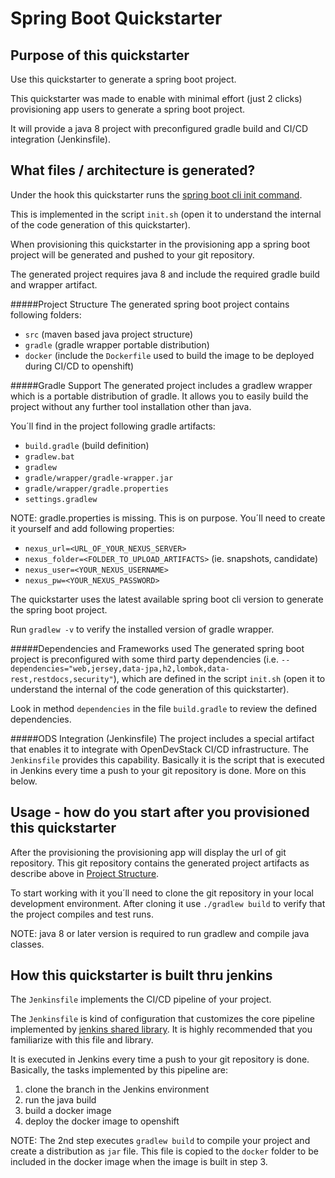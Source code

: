 # Spring Boot Quickstarter

## Purpose of this quickstarter
Use this quickstarter to generate a spring boot project.

This quickstarter was made to enable with minimal effort (just 2 clicks) provisioning app users to generate a spring boot project.
  
It will provide a java 8 project with preconfigured gradle build and CI/CD integration (Jenkinsfile).

## What files / architecture is generated?
Under the hook this quickstarter runs the [spring boot cli init command](https://docs.spring.io/spring-boot/docs/current/reference/htmlsingle/#cli-init).

This is implemented in the script ```init.sh``` (open it to understand the internal of the code generation of this quickstarter).

When provisioning this quickstarter in the provisioning app a spring boot project will be generated and pushed to your git repository.

The generated project requires java 8 and include the required gradle build and wrapper artifact.

#####Project Structure
The generated spring boot project contains following folders:
+ ```src``` (maven based java project structure)
+ ```gradle``` (gradle wrapper portable distribution)
+ ```docker``` (include the ```Dockerfile``` used to build the image to be deployed during CI/CD to openshift)

#####Gradle Support
The generated project includes a gradlew wrapper which is a portable distribution of gradle.
It allows you to easily build the project without any further tool installation other than java.    

You´ll find in the project following gradle artifacts:
+ ```build.gradle``` (build definition)
+ ```gradlew.bat```
+ ```gradlew```
+ ```gradle/wrapper/gradle-wrapper.jar```
+ ```gradle/wrapper/gradle.properties```
+ ```settings.gradlew```

NOTE: gradle.properties is missing. This is on purpose. You´ll need to create it yourself and add following properties:
+ ```nexus_url=<URL_OF_YOUR_NEXUS_SERVER>```
+ ```nexus_folder=<FOLDER_TO_UPLOAD_ARTIFACTS>``` (ie. snapshots, candidate)
+ ```nexus_user=<YOUR_NEXUS_USERNAME>```
+ ```nexus_pw=<YOUR_NEXUS_PASSWORD>```

The quickstarter uses the latest available spring boot cli version to generate the spring boot project.

Run ```gradlew -v``` to verify the installed version of gradle wrapper.

#####Dependencies and Frameworks used
The generated spring boot project is preconfigured with some third party dependencies (i.e. ```--dependencies="web,jersey,data-jpa,h2,lombok,data-rest,restdocs,security"```), which are defined in the script ```init.sh``` (open it to understand the internal of the code generation of this quickstarter).

Look in method ```dependencies``` in the file ```build.gradle``` to review the defined dependencies.   

#####ODS Integration (Jenkinsfile)
The project includes a special artifact that enables it to integrate with OpenDevStack CI/CD infrastructure.
The ```Jenkinsfile``` provides this capability.
Basically it is the script that is executed in Jenkins every time a push to your git repository is done. More on this below.

## Usage - how do you start after you provisioned this quickstarter
After the provisioning the provisioning app will display the url of git repository.
This git repository contains the generated project artifacts as describe above in [Project Structure](#project-structure). 

To start working with it you´ll need to clone the git repository in your local development environment.
After cloning it use ```./gradlew build``` to verify that the project compiles and test runs.

NOTE: java 8 or later version is required to run gradlew and compile java classes.     

## How this quickstarter is built thru jenkins
The ```Jenkinsfile``` implements the CI/CD pipeline of your project.

The ```Jenkinsfile``` is kind of configuration that customizes the core pipeline implemented by [jenkins shared library](https://github.com/opendevstack/ods-jenkins-shared-library).
It is highly recommended that you familiarize with this file and library.
 
It is executed in Jenkins every time a push to your git repository is done.
Basically, the tasks implemented by this pipeline are:
1. clone the branch in the Jenkins environment
1. run the java build
1. build a docker image
1. deploy the docker image to openshift

NOTE: The 2nd step executes ```gradlew build``` to compile your project and create a distribution as ```jar``` file. 
This file is copied to the ```docker``` folder to be included in the docker image when the image is built in step 3.  

